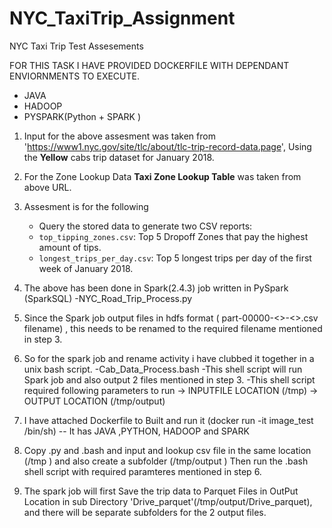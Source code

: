 # NYC_TaxiTrip_Assignment
NYC Taxi Trip Test Assesements

FOR THIS TASK I HAVE PROVIDED DOCKERFILE WITH DEPENDANT ENVIORNMENTS TO EXECUTE.
   - JAVA
   - HADOOP
   - PYSPARK(Python + SPARK )
   


1)  Input for the above assesment was taken from  'https://www1.nyc.gov/site/tlc/about/tlc-trip-record-data.page',
    Using the **Yellow** cabs trip dataset for January 2018.
    
2)  For the Zone Lookup Data **Taxi Zone Lookup Table** was taken from above URL.

3)  Assesment is for the following 
    - Query the stored data to generate two CSV reports:
    - `top_tipping_zones.csv`: Top 5 Dropoff Zones that pay the highest amount of tips.
    - `longest_trips_per_day.csv`: Top 5 longest trips per day of the first week of January 2018. 
    
4)  The above has been done in Spark(2.4.3) job written in PySpark (SparkSQL)
      -NYC_Road_Trip_Process.py

5)  Since the Spark job output files in hdfs format ( part-00000-<>-<>.csv filename) , this  needs to be renamed to the required filename mentioned in step 3. 

6)  So for the spark job and rename activity i have clubbed it together in a unix bash script.
      -Cab_Data_Process.bash
      -This shell script will run Spark job and also output 2 files mentioned in step 3.
      -This shell script required following parameters to run
                   -> INPUTFILE LOCATION (/tmp)
                   -> OUTPUT LOCATION (/tmp/output)
                   
7) I have attached Dockerfile to Built and run it (docker run -it image_test /bin/sh)
        --  It has JAVA ,PYTHON,  HADOOP and SPARK 

8)  Copy .py and .bash  and input and lookup csv file in the same location (/tmp ) and also create a subfolder (/tmp/output )
    Then run the .bash shell script with required paramteres mentioned in step 6.

9)  The spark job will first Save the trip data to Parquet Files in OutPut Location in sub Directory
      'Drive_parquet'(/tmp/output/Drive_parquet), and there will be separate subfolders for the 2 output files.                    
      
